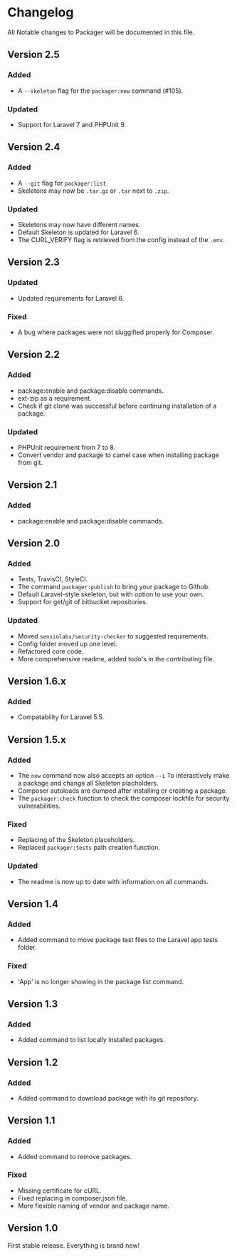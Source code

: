 # Changelog

All Notable changes to Packager will be documented in this file.

## Version 2.5

### Added
- A `--skeleton` flag for the `packager:new` command (#105).

### Updated
- Support for Laravel 7 and PHPUnit 9.

## Version 2.4

### Added
- A `--git` flag for `packager:list`
- Skeletons may now be `.tar.gz` or `.tar` next to `.zip`.

### Updated
- Skeletons may now have different names.
- Default Skeleton is updated for Laravel 6.
- The CURL_VERIFY flag is retrieved from the config instead of the `.env`.

## Version 2.3

### Updated
- Updated requirements for Laravel 6.

### Fixed
- A bug where packages were not sluggified properly for Composer.

## Version 2.2

### Added
- package:enable and package:disable commands.
- ext-zip as a requirement.
- Check if git clone was successful before continuing installation of a package.

### Updated
- PHPUnit requirement from 7 to 8.
- Convert vendor and package to camel case when installing package from git.

## Version 2.1

### Added
- package:enable and package:disable commands.

## Version 2.0

### Added
- Tests, TravisCI, StyleCI.
- The command `packager:publish` to bring your package to Github.
- Default Laravel-style skeleton, but with option to use your own.
- Support for get/git of bitbucket repositories.

### Updated
- Moved `sensiolabs/security-checker` to suggested requirements.
- Config folder moved up one level.
- Refactored core code.
- More comprehensive readme, added todo's in the contributing file.

## Version 1.6.x

### Added
- Compatability for Laravel 5.5.

## Version 1.5.x

### Added
- The `new` command now also accepts an option `--i` To interactively make a package and change all Skeleton placholders.
- Composer autoloads are dumped after installing or creating a package.
- The `packager:check` function to check the composer lockfile for security vulnerabilities.

### Fixed
- Replacing of the Skeleton placeholders.
- Replaced `packager:tests` path creation function.

### Updated
- The readme is now up to date with information on all commands.

## Version 1.4

### Added
- Added command to move package test files to the Laravel app tests folder.

### Fixed
- 'App' is no longer showing in the package list command.

## Version 1.3

### Added
- Added command to list locally installed packages.

## Version 1.2

### Added
- Added command to download package with its git repository.

## Version 1.1

### Added
- Added command to remove packages.

### Fixed
- Missing certificate for cURL.
- Fixed replacing in composer.json file.
- More flexible naming of vendor and package name.

## Version 1.0
First stable release. Everything is brand new!
